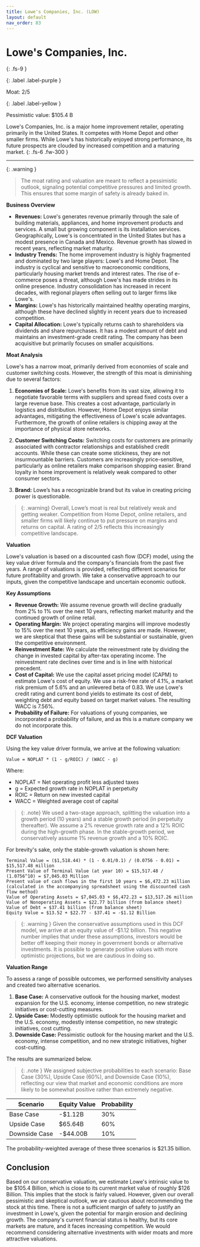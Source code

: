 ```yaml
---
title: Lowe's Companies, Inc. (LOW)
layout: default
nav_order: 83
---
```


# Lowe's Companies, Inc.
{: .fs-9 }

{: .label .label-purple }

Moat: 2/5

{: .label .label-yellow }

Pessimistic value: $105.4 B

Lowe's Companies, Inc. is a major home improvement retailer, operating primarily in the United States.  It competes with Home Depot and other smaller firms. While Lowe's has historically enjoyed strong performance, its future prospects are clouded by increased competition and a maturing market.
{: .fs-6 .fw-300 }

---

{: .warning } 
>The moat rating and valuation are meant to reflect a pessimistic outlook, signaling potential competitive pressures and limited growth. This ensures that some margin of safety is already baked in.


**Business Overview**

* **Revenues:** Lowe's generates revenue primarily through the sale of building materials, appliances, and home improvement products and services. A small but growing component is its installation services. Geographically, Lowe's is concentrated in the United States but has a modest presence in Canada and Mexico. Revenue growth has slowed in recent years, reflecting market maturity.
* **Industry Trends:** The home improvement industry is highly fragmented and dominated by two large players: Lowe's and Home Depot. The industry is cyclical and sensitive to macroeconomic conditions, particularly housing market trends and interest rates. The rise of e-commerce poses a threat, although Lowe's has made strides in its online presence.  Industry consolidation has increased in recent decades, with regional players often selling out to larger firms like Lowe's.
* **Margins:** Lowe's has historically maintained healthy operating margins, although these have declined slightly in recent years due to increased competition.
* **Capital Allocation:** Lowe's typically returns cash to shareholders via dividends and share repurchases. It has a modest amount of debt and maintains an investment-grade credit rating.  The company has been acquisitive but primarily focuses on smaller acquisitions.

**Moat Analysis**

Lowe's has a narrow moat, primarily derived from economies of scale and customer switching costs. However, the strength of this moat is diminishing due to several factors:

1. **Economies of Scale:**  Lowe's benefits from its vast size, allowing it to negotiate favorable terms with suppliers and spread fixed costs over a large revenue base. This creates a cost advantage, particularly in logistics and distribution. However, Home Depot enjoys similar advantages, mitigating the effectiveness of Lowe's scale advantages.  Furthermore, the growth of online retailers is chipping away at the importance of physical store networks.

2. **Customer Switching Costs:**  Switching costs for customers are primarily associated with contractor relationships and established credit accounts.  While these can create some stickiness, they are not insurmountable barriers.  Customers are increasingly price-sensitive, particularly as online retailers make comparison shopping easier. Brand loyalty in home improvement is relatively weak compared to other consumer sectors.

3. **Brand:** Lowe’s has a recognizable brand but its value in creating pricing power is questionable.

> {: .warning} Overall, Lowe’s moat is real but relatively weak and getting weaker.  Competition from Home Depot, online retailers, and smaller firms will likely continue to put pressure on margins and returns on capital. A rating of 2/5 reflects this increasingly competitive landscape.


**Valuation**

Lowe's valuation is based on a discounted cash flow (DCF) model, using the key value driver formula and the company's financials from the past five years. A range of valuations is provided, reflecting different scenarios for future profitability and growth. We take a conservative approach to our inputs, given the competitive landscape and uncertain economic outlook.

**Key Assumptions**

* **Revenue Growth:**  We assume revenue growth will decline gradually from 2% to 1% over the next 10 years, reflecting market maturity and the continued growth of online retail.
* **Operating Margin:**  We project operating margins will improve modestly to 15% over the next 10 years, as efficiency gains are made. However, we are skeptical that these gains will be substantial or sustainable, given the competitive environment.
* **Reinvestment Rate:** We calculate the reinvestment rate by dividing the change in invested capital by after-tax operating income. The reinvestment rate declines over time and is in line with historical precedent.
* **Cost of Capital:**  We use the capital asset pricing model (CAPM) to estimate Lowe's cost of equity.  We use a risk-free rate of 4.1%, a market risk premium of 5.6% and an unlevered beta of 0.83. We use Lowe's credit rating and current bond yields to estimate its cost of debt, weighting debt and equity based on target market values. The resulting WACC is 7.56%.
* **Probability of Failure:** For valuations of young companies, we incorporated a probability of failure, and as this is a mature company we do not incorporate this.


**DCF Valuation**

Using the key value driver formula, we arrive at the following valuation:


```
Value = NOPLAT * (1 - g/ROIC) / (WACC - g)
```

Where:

* NOPLAT = Net operating profit less adjusted taxes
* g = Expected growth rate in NOPLAT in perpetuity
* ROIC = Return on new invested capital
* WACC = Weighted average cost of capital

> {: .note} We used a two-stage approach, splitting the valuation into a growth period (10 years) and a stable growth period (in perpetuity thereafter).
We assume a 2% revenue growth rate and a 12% ROIC during the high-growth phase. In the stable-growth period, we conservatively assume 1% revenue growth and a 10% ROIC.

For brevity's sake, only the stable-growth valuation is shown here:

```
Terminal Value = ($1,518.44) * (1 - 0.01/0.1) / (0.0756 - 0.01) = $15,517.48 million
Present Value of Terminal Value (at year 10) = $15,517.48 / (1.0756^10) = $7,045.03 Million
Present value of cash flows in the first 10 years = $6,472.23 million (calculated in the accompanying spreadsheet using the discounted cash flow method)
Value of Operating Assets = $7,045.03 + $6,472.23 = $13,517.26 million 
Value of Nonoperating Assets = $22.77 billion (from balance sheet)
Value of Debt = $37.41 billion (from balance sheet)
Equity Value = $13.52 + $22.77 - $37.41 = -$1.12 Billion 
```

> {: .warning } Given the conservative assumptions used in this DCF model, we arrive at an equity value of -$1.12 billion.  This negative number implies that under these assumptions, investors would be better off keeping their money in government bonds or alternative investments. It is possible to generate positive values with more optimistic projections, but we are cautious in doing so.

**Valuation Range**

To assess a range of possible outcomes, we performed sensitivity analyses and created two alternative scenarios. 


1. **Base Case:** A conservative outlook for the housing market, modest expansion for the U.S. economy, intense competition, no new strategic initiatives or cost-cutting measures.
2. **Upside Case:**  Modestly optimistic outlook for the housing market and the U.S. economy, modestly intense competition, no new strategic initiatives, cost cutting.
3. **Downside Case:** Pessimistic outlook for the housing market and the U.S. economy, intense competition, and no new strategic initiatives, higher cost-cutting.

The results are summarized below.

> {: .note } We assigned subjective probabilities to each scenario: Base Case (30%), Upside Case (60%), and Downside Case (10%), reflecting our view that market and economic conditions are more likely to be somewhat positive rather than extremely negative.


| Scenario     | Equity Value | Probability |
|--------------|--------------|-------------|
| Base Case    | -$1.12B      | 30%         |
| Upside Case  | $65.64B     | 60%         |
| Downside Case | -$44.00B      | 10%         |


The probability-weighted average of these three scenarios is $21.35 billion.


## Conclusion

Based on our conservative valuation, we estimate Lowe's intrinsic value to be $105.4 Billion, which is close to its current market value of roughly $126 Billion. This implies that the stock is fairly valued. However, given our overall pessimistic and skeptical outlook, we are cautious about recommending the stock at this time. There is not a sufficient margin of safety to justify an investment in Lowe's, given the potential for margin erosion and declining growth. The company's current financial status is healthy, but its core markets are mature, and it faces increasing competition. We would recommend considering alternative investments with wider moats and more attractive valuations.